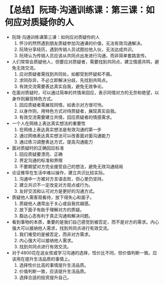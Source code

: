 # 【总结】阮琦·沟通训练课：第三课：如何应对质疑你的人

-   阮琦·沟通训练课第三课：如何应对质疑你的人
    1.  怀沙的然然遇到朋友质疑参加沟通课的价值，无法有效沟通解决。
    2.  阮琦分享经历，遇到传销人员试图拉他入伙，无法达成共识。
    3.  阮琦认为传销人员应该从共同点出发进行沟通，而非简单套路宣传。
-   人们常常会质疑他人，但要应对质疑者，需要找到共同点，建立情感共鸣，避免无效交流。
    1.  应对质疑者需找到共同处，如都受到怀疑和不屑。
    2.  求同存异，不必立即解决分歧，先找到共鸣点。
    3.  有效交流需要表达真实自我，避免无效争论。
-   在面对质疑时，可以通过简单的共情来回应，表示同情对方的无奈和绝望，以身作则展现特色方式。
    1.  回应质疑者需展现同情，如表示对方很可怜。
    2.  以身作则，用特色方式对待质疑者，展现真实自我。
    3.  有效交流需要建立共情，回应质疑者的情感需求。
-   一个人在网络上表达真实想法的重要性
    1.  在网络上表达真实想法是有效沟通的第一步
    2.  通过网络表达真实想法可以改善面对面沟通能力
    3.  通过练习调整表达方式，提高沟通能力
-   面对质疑时的正确回应标准
    1.  回应质疑要漂亮、正确
    2.  界定沟通的标准和界限
    3.  不要期望对方完全接受自己的想法，避免无效沟通结局
-   论证推导在生活中难以操作，建立共识比较实际。
    1.  沟通中一方被对方言语击败，但心里仍坚持。
    2.  建立共识不一定改变对方观点或行为。
    3.  友好交流和认可对方是更好的沟通方式。
-   质疑他人需客观看待，放下得失心和面子。
    1.  质疑他人通常出于关心或自我优越感。
    2.  放下面子有助于理解对方的质疑。
    3.  豁达心态有利于真正沟通和解决问题。
-   看到事物的本质，重要的是我们自己感觉到被否定，而不是对方的需求。内心强大可以接纳他人需求，找到共同点进行有效交流。
    1.  我们难受的是被否定，而非对方需求。
    2.  内心强大可以接纳他人需求。
    3.  找到共同点进行有效交流。
-   对于4800花在追女孩或学习沟通的选择，性价比不同，但价值判断一致。应该用在提升生活品质的事情上。
    1.  选择性价比高的事情提升生活品质。
    2.  价值判断一致，应该提升生活品质。
    3.  选择合适的投资提升自己。